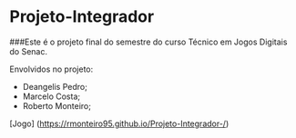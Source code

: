 # Projeto-Integrador
###Este é o projeto final do semestre do curso Técnico em Jogos Digitais do Senac.

Envolvidos no projeto:

- Deangelis Pedro;
- Marcelo Costa;
- Roberto Monteiro;

[Jogo] (https://rmonteiro95.github.io/Projeto-Integrador-/)
